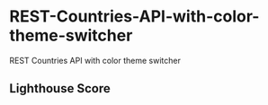 # REST-Countries-API-with-color-theme-switcher
REST Countries API with color theme switcher

## Lighthouse Score
